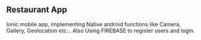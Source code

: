 ## Restaurant App

Ionic mobile app, implementing Native android functions like Camera, Gallery, Geolocation etc...
Also Using FIREBASE to register users and login.

